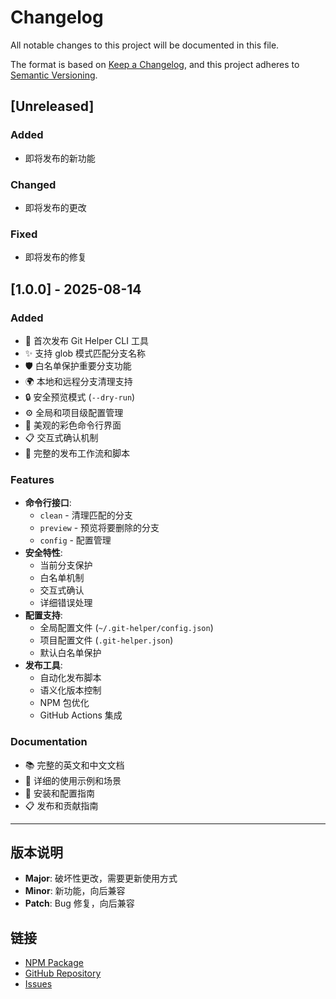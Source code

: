 # Changelog

All notable changes to this project will be documented in this file.

The format is based on [Keep a Changelog](https://keepachangelog.com/en/1.0.0/),
and this project adheres to [Semantic Versioning](https://semver.org/spec/v2.0.0.html).

## [Unreleased]

### Added

- 即将发布的新功能

### Changed

- 即将发布的更改

### Fixed

- 即将发布的修复

## [1.0.0] - 2025-08-14

### Added

- 🎉 首次发布 Git Helper CLI 工具
- ✨ 支持 glob 模式匹配分支名称
- 🛡️ 白名单保护重要分支功能
- 🌍 本地和远程分支清理支持
- 🔒 安全预览模式 (`--dry-run`)
- ⚙️ 全局和项目级配置管理
- 🎨 美观的彩色命令行界面
- 📋 交互式确认机制
- 🚀 完整的发布工作流和脚本

### Features

- **命令行接口**:
  - `clean` - 清理匹配的分支
  - `preview` - 预览将要删除的分支
  - `config` - 配置管理
- **安全特性**:
  - 当前分支保护
  - 白名单机制
  - 交互式确认
  - 详细错误处理
- **配置支持**:
  - 全局配置文件 (`~/.git-helper/config.json`)
  - 项目配置文件 (`.git-helper.json`)
  - 默认白名单保护
- **发布工具**:
  - 自动化发布脚本
  - 语义化版本控制
  - NPM 包优化
  - GitHub Actions 集成

### Documentation

- 📚 完整的英文和中文文档
- 🎯 详细的使用示例和场景
- 🔧 安装和配置指南
- 📋 发布和贡献指南

---

## 版本说明

- **Major**: 破坏性更改，需要更新使用方式
- **Minor**: 新功能，向后兼容
- **Patch**: Bug 修复，向后兼容

## 链接

- [NPM Package](https://www.npmjs.com/package/@wilsonyiyi/git-helper)
- [GitHub Repository](https://github.com/wilson/git-helper)
- [Issues](https://github.com/wilson/git-helper/issues)

